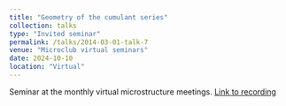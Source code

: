 ```yaml
---
title: "Geometry of the cumulant series"
collection: talks
type: "Invited seminar"
permalink: /talks/2014-03-01-talk-7
venue: "Microclub virtual seminars"
date: 2024-10-10
location: "Virtual"
---
```


Seminar at the monthly virtual microstructure meetings. [Link to recording](https://cardiff.cloud.panopto.eu/Panopto/Pages/Viewer.aspx?id=8ddfade3-6121-4bfe-838f-b2060071397c)

